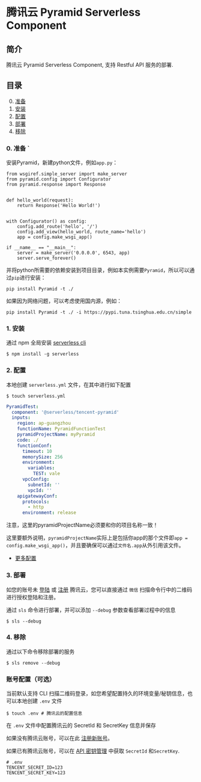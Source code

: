 # 腾讯云 Pyramid Serverless Component

## 简介

腾讯云 Pyramid Serverless Component, 支持 Restful API 服务的部署.

## 目录

0. [准备](#0-准备)
1. [安装](#1-安装)
1. [配置](#2-配置)
1. [部署](#3-部署)
1. [移除](#4-移除)

### 0. 准备 `

安装Pyramid，新建python文件，例如`app.py`：

```pyyhon
from wsgiref.simple_server import make_server
from pyramid.config import Configurator
from pyramid.response import Response


def hello_world(request):
    return Response('Hello World!')


with Configurator() as config:
    config.add_route('hello', '/')
    config.add_view(hello_world, route_name='hello')
    app = config.make_wsgi_app()
    
if __name__ == "__main__":
    server = make_server('0.0.0.0', 6543, app)
    server.serve_forever()
```

并将python所需要的依赖安装到项目目录，例如本实例需要`Pyramid`，所以可以通过`pip`进行安装：

```
pip install Pyramid -t ./
```

如果因为网络问题，可以考虑使用国内源，例如：

```
pip install Pyramid -t ./ -i https://pypi.tuna.tsinghua.edu.cn/simple
```

### 1. 安装

通过 npm 全局安装 [serverless cli](https://github.com/serverless/serverless)

```shell
$ npm install -g serverless
```

### 2. 配置

本地创建 `serverless.yml` 文件，在其中进行如下配置

```shell
$ touch serverless.yml
```

```yml
PyramidTest:
  component: '@serverless/tencent-pyramid'
  inputs:
    region: ap-guangzhou
    functionName: PyramidFunctionTest
    pyramidProjectName: myPyramid
    code: ./
    functionConf:
      timeout: 10
      memorySize: 256
      environment:
        variables:
          TEST: vale
      vpcConfig:
        subnetId: ''
        vpcId: ''
    apigatewayConf:
      protocols:
        - http
      environment: release

```

注意，这里的pyramidProjectName必须要和你的项目名称一致！

这里要额外说明，`pyramidProjectName`实际上是包括你app的那个文件即`app = config.make_wsgi_app()`，并且要确保可以通过`文件名.app`从外引用该文件。

- [更多配置](docs/configure.md)

### 3. 部署

如您的账号未 [登陆](https://cloud.tencent.com/login) 或 [注册](https://cloud.tencent.com/register) 腾讯云，您可以直接通过 `微信` 扫描命令行中的二维码进行授权登陆和注册。

通过 `sls` 命令进行部署，并可以添加 `--debug` 参数查看部署过程中的信息

```shell
$ sls --debug
```

### 4. 移除

通过以下命令移除部署的服务

```shell
$ sls remove --debug
```

### 账号配置（可选）

当前默认支持 CLI 扫描二维码登录，如您希望配置持久的环境变量/秘钥信息，也可以本地创建 `.env` 文件

```shell
$ touch .env # 腾讯云的配置信息
```

在 `.env` 文件中配置腾讯云的 SecretId 和 SecretKey 信息并保存

如果没有腾讯云账号，可以在此 [注册新账号](https://cloud.tencent.com/register)。

如果已有腾讯云账号，可以在 [API 密钥管理](https://console.cloud.tencent.com/cam/capi) 中获取 `SecretId` 和`SecretKey`.

```text
# .env
TENCENT_SECRET_ID=123
TENCENT_SECRET_KEY=123
```

